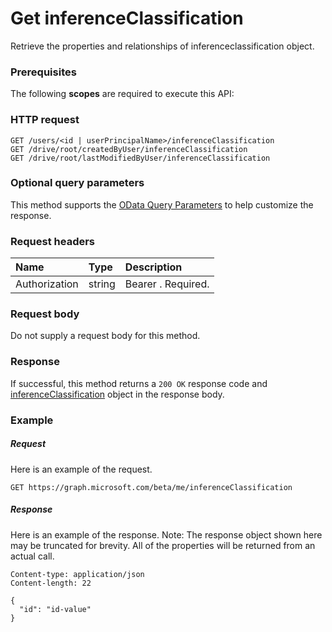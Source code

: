 # Get inferenceClassification

Retrieve the properties and relationships of inferenceclassification object.
### Prerequisites
The following **scopes** are required to execute this API: 
### HTTP request
<!-- { "blockType": "ignored" } -->
```http
GET /users/<id | userPrincipalName>/inferenceClassification
GET /drive/root/createdByUser/inferenceClassification
GET /drive/root/lastModifiedByUser/inferenceClassification
```
### Optional query parameters
This method supports the [OData Query Parameters](http://graph.microsoft.io/docs/overview/query_parameters) to help customize the response.

### Request headers
| Name       | Type | Description|
|:-----------|:------|:----------|
| Authorization  | string  | Bearer <token>. Required. |

### Request body
Do not supply a request body for this method.
### Response
If successful, this method returns a `200 OK` response code and [inferenceClassification](../resources/inferenceclassification.md) object in the response body.
### Example
##### Request
Here is an example of the request.
<!-- {
  "blockType": "request",
  "name": "get_inferenceclassification"
}-->
```http
GET https://graph.microsoft.com/beta/me/inferenceClassification
```
##### Response
Here is an example of the response. Note: The response object shown here may be truncated for brevity. All of the properties will be returned from an actual call.
<!-- {
  "blockType": "response",
  "truncated": true,
  "@odata.type": "microsoft.graph.inferenceclassification"
} -->
```http
Content-type: application/json
Content-length: 22

{
  "id": "id-value"
}
```

<!-- uuid: 8fcb5dbc-d5aa-4681-8e31-b001d5168d79
2015-10-25 14:57:30 UTC -->
<!-- {
  "type": "#page.annotation",
  "description": "Get inferenceClassification",
  "keywords": "",
  "section": "documentation",
  "tocPath": ""
}-->